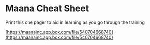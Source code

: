 # Maana Cheat Sheet

Print this one pager to aid in learning as you go through the training

[https://maanainc.app.box.com/file/540704668740](https://maanainc.app.box.com/file/540704668740)


